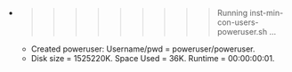 * >>>>>>>>> Running inst-min-con-users-poweruser.sh ...
  * Created poweruser: Username/pwd = poweruser/poweruser.
  * Disk size = 1525220K. Space Used = 36K. Runtime = 00:00:00:01.
